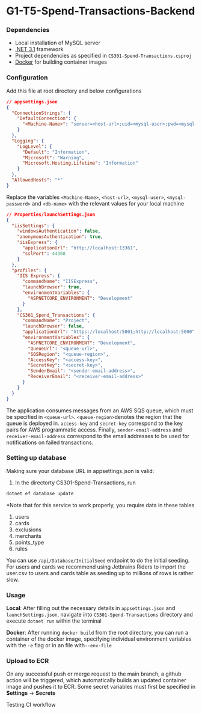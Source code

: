 # G1-T5-Spend-Transactions-Backend

### Dependencies
- Local installation of MySQL server  
- [.NET 3.1](https://dotnet.microsoft.com/download/dotnet/3.1) framework
- Project dependencies as specified in `CS301-Spend-Transactions.csproj`
- [Docker](https://www.docker.com/get-started) for building container images

### Configuration 
Add this file at root directory and below configurations 
```json
// appsettings.json
{
  "ConnectionStrings": {
    "DefaultConnection": {
      "<Machine-Name>": "server=<host-url>;uid=<mysql-user>;pwd=<mysql-password>;database=<db-name>;",
    }
  },
  "Logging": {
    "LogLevel": {
      "Default": "Information",
      "Microsoft": "Warning",
      "Microsoft.Hosting.Lifetime": "Information"
    }
  },
  "AllowedHosts": "*"
}
```

Replace the variables `<Machine-Name>`, `<host-url>`, `<mysql-user>`, `<mysql-password>` and `<db-name>` 
with the relevant values for your local machine 

```json
// Properties/launchSettings.json
{
  "iisSettings": {
    "windowsAuthentication": false,
    "anonymousAuthentication": true,
    "iisExpress": {
      "applicationUrl": "http://localhost:13361",
      "sslPort": 44368
    }
  },
  "profiles": {
    "IIS Express": {
      "commandName": "IISExpress",
      "launchBrowser": true,
      "environmentVariables": {
        "ASPNETCORE_ENVIRONMENT": "Development"
      }
    },
    "CS301_Spend_Transactions": {
      "commandName": "Project",
      "launchBrowser": false,
      "applicationUrl": "https://localhost:5001;http://localhost:5000",
      "environmentVariables": {
        "ASPNETCORE_ENVIRONMENT": "Development",
        "QueueUrl": "<queue-url>",
        "SQSRegion": "<queue-region>",
        "AccessKey": "<access-key>",
        "SecretKey": "<secret-key>",
        "SenderEmail": "<sender-email-address>",
        "ReceiverEmail": "<receiver-email-address>"
      }
    }
  }
}

```

The application consumes messages from an AWS SQS queue, which must be specified in `<queue-url>`. `<queue-region>`denotes the region that the queue is deployed in. `access-key` and `secret-key` correspond to the key pairs for AWS programmatic access. Finally, `sender-email-address`  and `receiver-email-address` correspond to the email addresses to be used for notifications on failed transactions.

### Setting up database
Making sure your database URL in appsettings.json is valid:
1. In the directorty CS301-Spend-Transactions, run 
```sh
dotnet ef database update
```

*Note that for this service to work properly, you require data in these tables
1. users
2. cards
3. exclusions
4. merchants 
5. points_type
6. rules

You can use ```/api/Database/InitialSeed``` endpoint to do the initial seeding. For users and cards we recommend using Jetbrains Riders to import the user.csv to users and cards table as seeding up to millions of rows is rather slow.

### Usage

**Local**: After filling out the necessary details in `appsettings.json` and `launchSettings.json`, navigate into `CS301-Spend-Transactions` directory and execute `dotnet run` within the terminal

**Docker**: After running `docker build` from the root directory, you can run a container of the docker image, specifying individual environment variables with the `-e` flag or in an file with`--env-file`


### Upload to ECR
On any successful push or merge request to the main branch, a github action will be triggered, which automatically builds an updated container image and pushes it to ECR. Some secret variables must first be specified in **Settings** -> **Secrets**

Testing CI workflow
